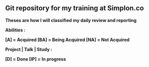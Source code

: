 ## Git repository for my training    at Simplon.co

**Theses are how I will classified my daily review and reporting**

**Abilities :**

**[A] = Acquired [BA] = Being Acquired [NA] = Not Acquired**

**Project | Talk | Study :**

**[D] = Done [IP] = In progress**